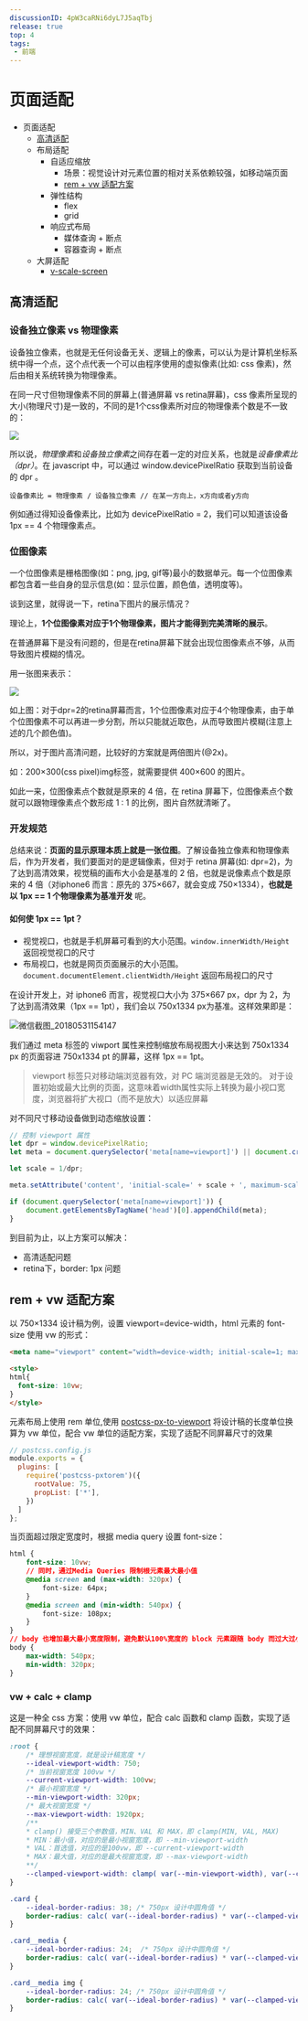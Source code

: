```yaml
---
discussionID: 4pW3caRNi6dyL7J5aqTbj
release: true
top: 4
tags:
 - 前端
---
```


# 页面适配

- 页面适配
  - [高清适配](#高清适配)
  - 布局适配
    - 自适应缩放
      - 场景：视觉设计对元素位置的相对关系依赖较强，如移动端页面
      - [rem + vw 适配方案](#rem--vw-适配方案)
    - 弹性结构
      - flex
      - grid
    - 响应式布局
      - 媒体查询 + 断点
      - 容器查询 + 断点
  - 大屏适配
    - [v-scale-screen](https://github.com/Alfred-Skyblue/v-scale-screen)

## 高清适配

### 设备独立像素 vs 物理像素

设备独立像素，也就是无任何设备无关、逻辑上的像素，可以认为是计算机坐标系统中得一个点，这个点代表一个可以由程序使用的虚拟像素(比如: css 像素)，然后由相关系统转换为物理像素。

在同一尺寸但物理像素不同的屏幕上(普通屏幕 vs retina屏幕)，css 像素所呈现的大小(物理尺寸)是一致的，不同的是1个css像素所对应的物理像素个数是不一致的：

![](https://img.alicdn.com/tps/TB1uWfJIpXXXXaoXXXXXXXXXXXX.gif)

所以说，*物理像素*和*设备独立像素*之间存在着一定的对应关系，也就是*设备像素比（dpr）*。在 javascript 中，可以通过 window.devicePixelRatio 获取到当前设备的 dpr 。

```
设备像素比 = 物理像素 / 设备独立像素 // 在某一方向上，x方向或者y方向
```
例如通过得知设备像素比，比如为 devicePixelRatio = 2，我们可以知道该设备 1px == 4 个物理像素点。

### 位图像素

一个位图像素是栅格图像(如：png, jpg, gif等)最小的数据单元。每一个位图像素都包含着一些自身的显示信息(如：显示位置，颜色值，透明度等)。

谈到这里，就得说一下，retina下图片的展示情况？

理论上，**1个位图像素对应于1个物理像素，图片才能得到完美清晰的展示**。

在普通屏幕下是没有问题的，但是在retina屏幕下就会出现位图像素点不够，从而导致图片模糊的情况。

用一张图来表示：

![](https://img.alicdn.com/tps/TB12ALnIpXXXXb1XVXXXXXXXXXX.jpg)

如上图：对于dpr=2的retina屏幕而言，1个位图像素对应于4个物理像素，由于单个位图像素不可以再进一步分割，所以只能就近取色，从而导致图片模糊(注意上述的几个颜色值)。

所以，对于图片高清问题，比较好的方案就是两倍图片(@2x)。

如：200×300(css pixel)img标签，就需要提供 400×600 的图片。

如此一来，位图像素点个数就是原来的 4 倍，在 retina 屏幕下，位图像素点个数就可以跟物理像素点个数形成 1 : 1 的比例，图片自然就清晰了。

### 开发规范

总结来说：**页面的显示原理本质上就是一张位图**。了解设备独立像素和物理像素后，作为开发者，我们要面对的是逻辑像素，但对于 retina 屏幕(如: dpr=2)，为了达到高清效果，视觉稿的画布大小会是基准的 2 倍，也就是说像素点个数是原来的 4 倍（对iphone6 而言：原先的 375×667，就会变成 750×1334），**也就是以 1px == 1 个物理像素为基准开发** 呢。

#### 如何使 1px == 1pt？

- 视觉视口，也就是手机屏幕可看到的大小范围。`window.innerWidth/Height` 返回视觉视口的尺寸
- 布局视口，也就是网页页面展示的大小范围。`document.documentElement.clientWidth/Height` 返回布局视口的尺寸

在设计开发上，对 iphone6 而言，视觉视口大小为 375×667 px，dpr 为 2，为了达到高清效果（1px == 1pt），我们会以 750x1334 px为基准。这样效果即是：

![微信截图_20180531154147](https://i.loli.net/2018/05/31/5b0fa77dbcaae.png)

我们通过 meta 标签的 viwport 属性来控制缩放布局视图大小来达到 750x1334 px 的页面容进 750x1334 pt 的屏幕，这样 1px == 1pt。

> viewport 标签只对移动端浏览器有效，对 PC 端浏览器是无效的。
> 对于设置初始或最大比例的页面，这意味着width属性实际上转换为最小视口宽度，浏览器将扩大视口（而不是放大）以适应屏幕

对不同尺寸移动设备做到动态缩放设置：

```javascript
// 控制 viewport 属性
let dpr = window.devicePixelRatio;
let meta = document.querySelector('meta[name=viewport]') || document.createElement('meta');

let scale = 1/dpr;

meta.setAttribute('content', 'initial-scale=' + scale + ', maximum-scale=' + scale + ', minimum-scale=' + scale + ', user-scalable=no'); 

if (document.querySelector('meta[name=viewport]')) {
    document.getElementsByTagName('head')[0].appendChild(meta);
}
```

到目前为止，以上方案可以解决：

- 高清适配问题
- retina下，border: 1px 问题

## rem + vw 适配方案

以 750×1334 设计稿为例，设置 viewport=device-width，html 元素的 font-size 使用 vw 的形式：

```html
<meta name="viewport" content="width=device-width; initial-scale=1; maximum-scale=1; minimum-scale=1; user-scalable=no;">

<style>
html{
  font-size: 10vw;
}
</style>
```

元素布局上使用 rem 单位,使用 [postcss-px-to-viewport](https://github.com/evrone/postcss-px-to-viewport) 将设计稿的长度单位换算为 vw 单位，配合 vw 单位的适配方案，实现了适配不同屏幕尺寸的效果

```js
// postcss.config.js
module.exports = {
  plugins: [
    require('postcss-pxtorem')({
      rootValue: 75,
      propList: ['*'],
    })
  ]
};
```

当页面超过限定宽度时，根据 media query 设置 font-size：

```css
html {
    font-size: 10vw;
    // 同时，通过Media Queries 限制根元素最大最小值
    @media screen and (max-width: 320px) {
        font-size: 64px;
    }
    @media screen and (min-width: 540px) {
        font-size: 108px;
    }
}
// body 也增加最大最小宽度限制，避免默认100%宽度的 block 元素跟随 body 而过大过小
body {
    max-width: 540px;
    min-width: 320px;
}
```

### vw + calc + clamp

这是一种全 css 方案：使用 vw 单位，配合 calc 函数和 clamp 函数，实现了适配不同屏幕尺寸的效果：

```css
:root { 
    /* 理想视窗宽度，就是设计稿宽度 */ 
    --ideal-viewport-width: 750; 
    /* 当前视窗宽度 100vw */ 
    --current-viewport-width: 100vw; 
    /* 最小视窗宽度 */ 
    --min-viewport-width: 320px; 
    /* 最大视窗宽度 */ 
    --max-viewport-width: 1920px; 
    /** 
    * clamp() 接受三个参数值，MIN、VAL 和 MAX，即 clamp(MIN, VAL, MAX) 
    * MIN：最小值，对应的是最小视窗宽度，即 --min-viewport-width 
    * VAL：首选值，对应的是100vw，即 --current-viewport-width 
    * MAX：最大值，对应的是最大视窗宽度，即 --max-viewport-width 
    **/ 
    --clamped-viewport-width: clamp( var(--min-viewport-width), var(--current-viewport-width), var(--max-viewport-width) ) 
} 

.card {  
    --ideal-border-radius: 38; /* 750px 设计中圆角值 */
    border-radius: calc( var(--ideal-border-radius) * var(--clamped-viewport-width) / var(--ideal-viewport-width) ); 
} 

.card__media {
    --ideal-border-radius: 24;  /* 750px 设计中圆角值 */
    border-radius: calc( var(--ideal-border-radius) * var(--clamped-viewport-width) / var(--ideal-viewport-width) ); 
} 

.card__media img { 
    --ideal-border-radius: 24; /* 750px 设计中圆角值 */
    border-radius: calc( var(--ideal-border-radius) * var(--clamped-viewport-width) / var(--ideal-viewport-width) ); 
}
```



